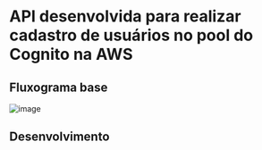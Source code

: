 # API desenvolvida para realizar cadastro de usuários no pool do Cognito na AWS

## Fluxograma base

![image](https://user-images.githubusercontent.com/81451506/230170116-98e28358-04cd-4ea4-8531-8d2c5a1a8f0a.png)


## Desenvolvimento
